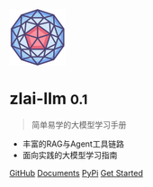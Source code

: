 <img src='img/llm-icon.png' width='100px'>

# zlai-llm <small>0.1</small>

> 简单易学的大模型学习手册

- 丰富的RAG与Agent工具链路
- 面向实践的大模型学习指南

[GitHub](https://github.com/zlai-llm/zlai.git)
[Documents](https://github.com/zlai-llm/zlai-doc.git)
[PyPi](https://pypi.org/project/zlai/)
[Get Started](#zlai)
